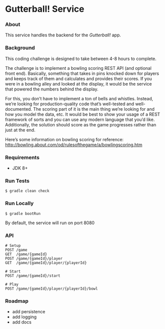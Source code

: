 # Gutterball! Service

### About
This service handles the backend for the *Gutterball!* app.

### Background
This coding challenge is designed to take between 4-8 hours to complete.

The challenge is to implement a bowling scoring REST API (and optional front end). Basically, something that takes in pins knocked down for players and keeps track of them and calculates and provides their scores. If you were in a bowling alley and looked at the display, it would be the service that powered the numbers behind the display.

For this, you don’t have to implement a ton of bells and whistles. Instead, we’re looking for production-quality code that’s well-tested and well-documented. The scoring part of it is the main thing we’re looking for and how you model the data, etc. It would be best to show your usage of a REST framework of sorts and you can use any modern language that you’d like. Additionally, the solution should score as the game progresses rather than just at the end.

Here’s some information on bowling scoring for reference:
http://bowling.about.com/od/rulesofthegame/a/bowlingscoring.htm

### Requirements
- JDK 8+

### Run Tests
```
$ gradle clean check
```

### Run Locally
```
$ gradle bootRun
```

By default, the service will run on port 8080

### API
```
# Setup
POST /game
GET  /game/{gameId}
POST /game/{gameId}/player
GET  /game/{gameId}/player/{playerId}

# Start
POST /game/{gameId}/start

# Play
POST /game/{gameId}/player/{playerId}/bowl
```

### Roadmap
- add persistence
- add logging
- add docs
